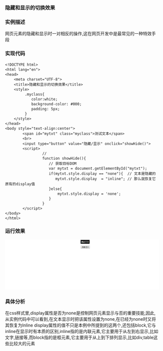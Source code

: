 ### 隐藏和显示的切换效果
### 实例描述

网页元素的隐藏和显示时一对相反的操作,这在网页开发中是最常见的一种特效手段
### 实现代码
```
<!DOCTYPE html>
<html lang="en">
<head>
    <meta charset="UTF-8">
    <title>隐藏和显示的切换效果</title>
    <style>
         .myclass{
            color:white;
            background-color: #000;
            padding: 5px;
         }
    </style>
</head>
<body style="text-align:center">
        <span id="mytxt" class="myclass">测试文本</span>
        <br>
        <input type="button" value="隐藏/显示" onclick="showHide()">
        <script>
                 // 
                 function showHide(){
                    // 获取目标DOM
                    var mytxt = document.getElementById("mytxt");
                    if(mytxt.style.display == "none"){  // 文本是隐藏的
                       mytxt.style.display  = "inline"; // 那么就恢复它原有的display值
                    }else{
                        mytxt.style.display = 'none';
                    }
                 }
        </script>
</body>
</html>
```
### 运行效果
![隐藏和显示的切换效果](img/隐藏和显示的切换效果.gif)
### 具体分析
在css样式里,display属性是否为none是控制网页元素显示与否的重要技能,因此,从实例代码中可以看到,在文本显示时把该属性设置为none,在已经为none时又将其恢复为Inline
display属性的值不只是本例中所提到的这两个,还包括block,它与inline在显示时有本质的区别,inline指的是内联元素,它主要用于从左到右显示,比如文字,链接等,而block指的是框元素,它主要用于从上到下排列显示,比如div,table这些比较大的元素
